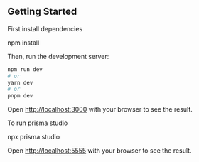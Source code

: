 
## Getting Started

First install dependencies 

npm install

Then, run the development server:

```bash
npm run dev
# or
yarn dev
# or
pnpm dev
```

Open [http://localhost:3000](http://localhost:3000) with your browser to see the result.

To run prisma studio

npx prisma studio

Open [http://localhost:5555](http://localhost:5555) with your browser to see the result.
